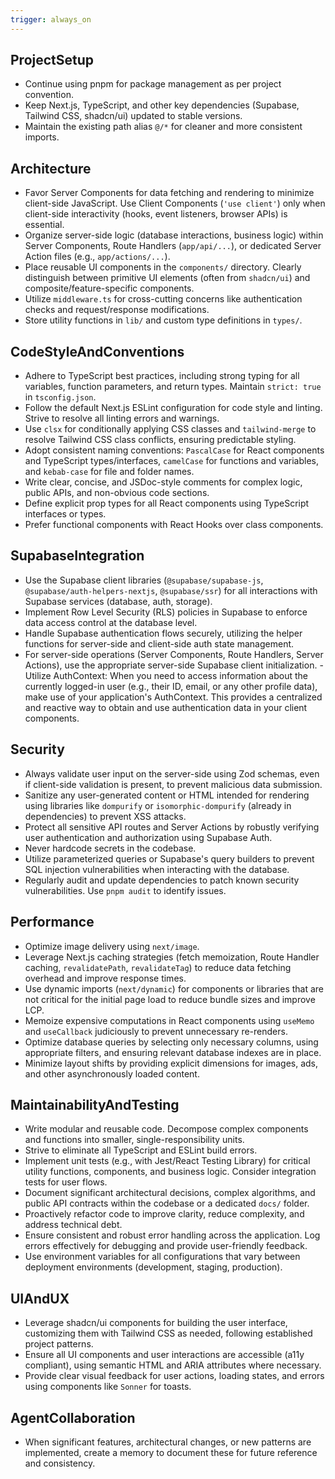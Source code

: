 ```yaml
---
trigger: always_on
---
```


## ProjectSetup

- Continue using pnpm for package management as per project convention.
- Keep Next.js, TypeScript, and other key dependencies (Supabase, Tailwind CSS, shadcn/ui) updated to stable versions.
- Maintain the existing path alias `@/*` for cleaner and more consistent imports.

## Architecture

- Favor Server Components for data fetching and rendering to minimize client-side JavaScript. Use Client Components (`'use client'`) only when client-side interactivity (hooks, event listeners, browser APIs) is essential.
- Organize server-side logic (database interactions, business logic) within Server Components, Route Handlers (`app/api/...`), or dedicated Server Action files (e.g., `app/actions/...`).
- Place reusable UI components in the `components/` directory. Clearly distinguish between primitive UI elements (often from `shadcn/ui`) and composite/feature-specific components.
- Utilize `middleware.ts` for cross-cutting concerns like authentication checks and request/response modifications.
- Store utility functions in `lib/` and custom type definitions in `types/`.

## CodeStyleAndConventions

- Adhere to TypeScript best practices, including strong typing for all variables, function parameters, and return types. Maintain `strict: true` in `tsconfig.json`.
- Follow the default Next.js ESLint configuration for code style and linting. Strive to resolve all linting errors and warnings.
- Use `clsx` for conditionally applying CSS classes and `tailwind-merge` to resolve Tailwind CSS class conflicts, ensuring predictable styling.
- Adopt consistent naming conventions: `PascalCase` for React components and TypeScript types/interfaces, `camelCase` for functions and variables, and `kebab-case` for file and folder names.
- Write clear, concise, and JSDoc-style comments for complex logic, public APIs, and non-obvious code sections.
- Define explicit prop types for all React components using TypeScript interfaces or types.
- Prefer functional components with React Hooks over class components.

## SupabaseIntegration

- Use the Supabase client libraries (`@supabase/supabase-js`, `@supabase/auth-helpers-nextjs`, `@supabase/ssr`) for all interactions with Supabase services (database, auth, storage).
- Implement Row Level Security (RLS) policies in Supabase to enforce data access control at the database level.
- Handle Supabase authentication flows securely, utilizing the helper functions for server-side and client-side auth state management.
- For server-side operations (Server Components, Route Handlers, Server Actions), use the appropriate server-side Supabase client initialization.
-Utilize AuthContext: When you need to access information about the currently logged-in user (e.g., their ID, email, or any other profile data), make use of your application's AuthContext. This provides a centralized and reactive way to obtain and use authentication data in your client components.

## Security

- Always validate user input on the server-side using Zod schemas, even if client-side validation is present, to prevent malicious data submission.
- Sanitize any user-generated content or HTML intended for rendering using libraries like `dompurify` or `isomorphic-dompurify` (already in dependencies) to prevent XSS attacks.
- Protect all sensitive API routes and Server Actions by robustly verifying user authentication and authorization using Supabase Auth.
- Never hardcode secrets in the codebase.
- Utilize parameterized queries or Supabase's query builders to prevent SQL injection vulnerabilities when interacting with the database.
- Regularly audit and update dependencies to patch known security vulnerabilities. Use `pnpm audit` to identify issues.

## Performance

- Optimize image delivery using `next/image`. 
- Leverage Next.js caching strategies (fetch memoization, Route Handler caching, `revalidatePath`, `revalidateTag`) to reduce data fetching overhead and improve response times.
- Use dynamic imports (`next/dynamic`) for components or libraries that are not critical for the initial page load to reduce bundle sizes and improve LCP.
- Memoize expensive computations in React components using `useMemo` and `useCallback` judiciously to prevent unnecessary re-renders.
- Optimize database queries by selecting only necessary columns, using appropriate filters, and ensuring relevant database indexes are in place.
- Minimize layout shifts by providing explicit dimensions for images, ads, and other asynchronously loaded content.

## MaintainabilityAndTesting

- Write modular and reusable code. Decompose complex components and functions into smaller, single-responsibility units.
- Strive to eliminate all TypeScript and ESLint build errors. 
- Implement unit tests (e.g., with Jest/React Testing Library) for critical utility functions, components, and business logic. Consider integration tests for user flows.
- Document significant architectural decisions, complex algorithms, and public API contracts within the codebase or a dedicated `docs/` folder.
- Proactively refactor code to improve clarity, reduce complexity, and address technical debt.
- Ensure consistent and robust error handling across the application. Log errors effectively for debugging and provide user-friendly feedback.
- Use environment variables for all configurations that vary between deployment environments (development, staging, production).

## UIAndUX

- Leverage shadcn/ui components for building the user interface, customizing them with Tailwind CSS as needed, following established project patterns.
- Ensure all UI components and user interactions are accessible (a11y compliant), using semantic HTML and ARIA attributes where necessary.
- Provide clear visual feedback for user actions, loading states, and errors using components like `Sonner` for toasts.

## AgentCollaboration

- When significant features, architectural changes, or new patterns are implemented, create a memory to document these for future reference and consistency.